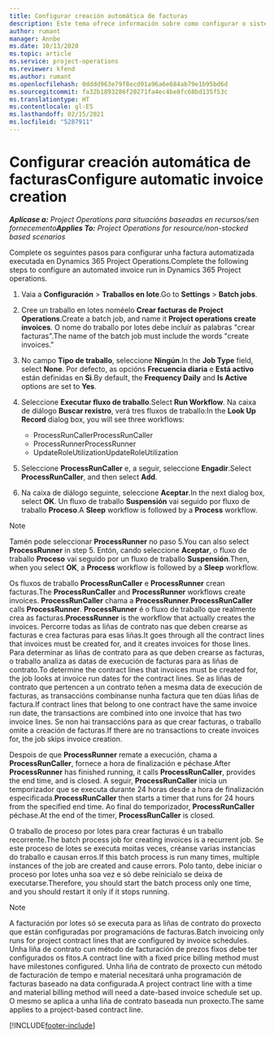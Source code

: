 ```yaml
---
title: Configurar creación automática de facturas
description: Este tema ofrece información sobre como configurar o sistema para xerar facturas automaticamente.
author: rumant
manager: Annbe
ms.date: 10/13/2020
ms.topic: article
ms.service: project-operations
ms.reviewer: kfend
ms.author: rumant
ms.openlocfilehash: 0dddd963e79f8ecd91a96a6e684ab79e1b95bd6d
ms.sourcegitcommit: fa32b1893286f20271fa4ec4be8fc68bd135f53c
ms.translationtype: HT
ms.contentlocale: gl-ES
ms.lasthandoff: 02/15/2021
ms.locfileid: "5287911"
---
```

# <a name="configure-automatic-invoice-creation"></a><span data-ttu-id="87e0e-103">Configurar creación automática de facturas</span><span class="sxs-lookup"><span data-stu-id="87e0e-103">Configure automatic invoice creation</span></span>

<span data-ttu-id="87e0e-104">_**Aplícase a:** Project Operations para situacións baseadas en recursos/sen fornecemento_</span><span class="sxs-lookup"><span data-stu-id="87e0e-104">_**Applies To:** Project Operations for resource/non-stocked based scenarios_</span></span>


<span data-ttu-id="87e0e-105">Complete os seguintes pasos para configurar unha factura automatizada executada en Dynamics 365 Project Operations.</span><span class="sxs-lookup"><span data-stu-id="87e0e-105">Complete the following steps to configure an automated invoice run in Dynamics 365 Project operations.</span></span>

1. <span data-ttu-id="87e0e-106">Vaia a **Configuración** > **Traballos en lote**.</span><span class="sxs-lookup"><span data-stu-id="87e0e-106">Go to **Settings** > **Batch jobs**.</span></span>
2. <span data-ttu-id="87e0e-107">Cree un traballo en lotes noméelo **Crear facturas de Project Operations**.</span><span class="sxs-lookup"><span data-stu-id="87e0e-107">Create a batch job, and name it **Project operations create invoices**.</span></span> <span data-ttu-id="87e0e-108">O nome do traballo por lotes debe incluír as palabras "crear facturas".</span><span class="sxs-lookup"><span data-stu-id="87e0e-108">The name of the batch job must include the words "create invoices."</span></span>
3. <span data-ttu-id="87e0e-109">No campo **Tipo de traballo**, seleccione **Ningún**.</span><span class="sxs-lookup"><span data-stu-id="87e0e-109">In the **Job Type** field, select **None**.</span></span> <span data-ttu-id="87e0e-110">Por defecto, as opcións **Frecuencia diaria** e **Está activo** están definidas en **Si**.</span><span class="sxs-lookup"><span data-stu-id="87e0e-110">By default, the **Frequency Daily** and **Is Active** options are set to **Yes**.</span></span>
4. <span data-ttu-id="87e0e-111">Seleccione **Executar fluxo de traballo**.</span><span class="sxs-lookup"><span data-stu-id="87e0e-111">Select **Run Workflow**.</span></span> <span data-ttu-id="87e0e-112">Na caixa de diálogo **Buscar rexistro**, verá tres fluxos de traballo:</span><span class="sxs-lookup"><span data-stu-id="87e0e-112">In the **Look Up Record** dialog box, you will see three workflows:</span></span>

    - <span data-ttu-id="87e0e-113">ProcessRunCaller</span><span class="sxs-lookup"><span data-stu-id="87e0e-113">ProcessRunCaller</span></span>
    - <span data-ttu-id="87e0e-114">ProcessRunner</span><span class="sxs-lookup"><span data-stu-id="87e0e-114">ProcessRunner</span></span>
    - <span data-ttu-id="87e0e-115">UpdateRoleUtilization</span><span class="sxs-lookup"><span data-stu-id="87e0e-115">UpdateRoleUtilization</span></span>

5. <span data-ttu-id="87e0e-116">Seleccione **ProcessRunCaller** e, a seguir, seleccione **Engadir**.</span><span class="sxs-lookup"><span data-stu-id="87e0e-116">Select **ProcessRunCaller**, and then select **Add**.</span></span>
6. <span data-ttu-id="87e0e-117">Na caixa de diálogo seguinte, seleccione **Aceptar**.</span><span class="sxs-lookup"><span data-stu-id="87e0e-117">In the next dialog box, select **OK**.</span></span> <span data-ttu-id="87e0e-118">Un fluxo de traballo **Suspensión** vai seguido por fluxo de traballo **Proceso**.</span><span class="sxs-lookup"><span data-stu-id="87e0e-118">A **Sleep** workflow is followed by a **Process** workflow.</span></span>

  > [!NOTE]
  > <span data-ttu-id="87e0e-119">Tamén pode seleccionar **ProcessRunner** no paso 5.</span><span class="sxs-lookup"><span data-stu-id="87e0e-119">You can also select **ProcessRunner** in step 5.</span></span> <span data-ttu-id="87e0e-120">Entón, cando seleccione **Aceptar**, o fluxo de traballo **Proceso** vai seguido por un fluxo de traballo **Suspensión**.</span><span class="sxs-lookup"><span data-stu-id="87e0e-120">Then, when you select **OK**, a **Process** workflow is followed by a **Sleep** workflow.</span></span>

<span data-ttu-id="87e0e-121">Os fluxos de traballo **ProcessRunCaller** e **ProcessRunner** crean facturas.</span><span class="sxs-lookup"><span data-stu-id="87e0e-121">The **ProcessRunCaller** and **ProcessRunner** workflows create invoices.</span></span> <span data-ttu-id="87e0e-122">**ProcessRunCaller** chama a **ProcessRunner**.</span><span class="sxs-lookup"><span data-stu-id="87e0e-122">**ProcessRunCaller** calls **ProcessRunner**.</span></span> <span data-ttu-id="87e0e-123">**ProcessRunner** é o fluxo de traballo que realmente crea as facturas.</span><span class="sxs-lookup"><span data-stu-id="87e0e-123">**ProcessRunner** is the workflow that actually creates the invoices.</span></span> <span data-ttu-id="87e0e-124">Percorre todas as liñas de contrato nas que deben crearse as facturas e crea facturas para esas liñas.</span><span class="sxs-lookup"><span data-stu-id="87e0e-124">It goes through all the contract lines that invoices must be created for, and it creates invoices for those lines.</span></span> <span data-ttu-id="87e0e-125">Para determinar as liñas de contrato para as que deben crearse as facturas, o traballo analiza as datas de execución de facturas para as liñas de contrato.</span><span class="sxs-lookup"><span data-stu-id="87e0e-125">To determine the contract lines that invoices must be created for, the job looks at invoice run dates for the contract lines.</span></span> <span data-ttu-id="87e0e-126">Se as liñas de contrato que pertencen a un contrato teñen a mesma data de execución de facturas, as transaccións combínanse nunha factura que ten dúas liñas de factura.</span><span class="sxs-lookup"><span data-stu-id="87e0e-126">If contract lines that belong to one contract have the same invoice run date, the transactions are combined into one invoice that has two invoice lines.</span></span> <span data-ttu-id="87e0e-127">Se non hai transaccións para as que crear facturas, o traballo omite a creación de facturas.</span><span class="sxs-lookup"><span data-stu-id="87e0e-127">If there are no transactions to create invoices for, the job skips invoice creation.</span></span>

<span data-ttu-id="87e0e-128">Despois de que **ProcessRunner** remate a execución, chama a **ProcessRunCaller**, fornece a hora de finalización e péchase.</span><span class="sxs-lookup"><span data-stu-id="87e0e-128">After **ProcessRunner** has finished running, it calls **ProcessRunCaller**, provides the end time, and is closed.</span></span> <span data-ttu-id="87e0e-129">A seguir, **ProcessRunCaller** inicia un temporizador que se executa durante 24 horas desde a hora de finalización especificada.</span><span class="sxs-lookup"><span data-stu-id="87e0e-129">**ProcessRunCaller** then starts a timer that runs for 24 hours from the specified end time.</span></span> <span data-ttu-id="87e0e-130">Ao final do temporizador, **ProcessRunCaller** péchase.</span><span class="sxs-lookup"><span data-stu-id="87e0e-130">At the end of the timer, **ProcessRunCaller** is closed.</span></span>

<span data-ttu-id="87e0e-131">O traballo de proceso por lotes para crear facturas é un traballo recorrente.</span><span class="sxs-lookup"><span data-stu-id="87e0e-131">The batch process job for creating invoices is a recurrent job.</span></span> <span data-ttu-id="87e0e-132">Se este proceso de lotes se executa moitas veces, créanse varias instancias do traballo e causan erros.</span><span class="sxs-lookup"><span data-stu-id="87e0e-132">If this batch process is run many times, multiple instances of the job are created and cause errors.</span></span> <span data-ttu-id="87e0e-133">Polo tanto, debe iniciar o proceso por lotes unha soa vez e só debe reinicialo se deixa de executarse.</span><span class="sxs-lookup"><span data-stu-id="87e0e-133">Therefore, you should start the batch process only one time, and you should restart it only if it stops running.</span></span>

> [!NOTE]
> <span data-ttu-id="87e0e-134">A facturación por lotes só se executa para as liñas de contrato do proxecto que están configuradas por programacións de facturas.</span><span class="sxs-lookup"><span data-stu-id="87e0e-134">Batch invoicing only runs for project contract lines that are configured by invoice schedules.</span></span> <span data-ttu-id="87e0e-135">Unha liña de contrato cun método de facturación de prezos fixos debe ter configurados os fitos.</span><span class="sxs-lookup"><span data-stu-id="87e0e-135">A contract line with a fixed price billing method must have milestones configured.</span></span> <span data-ttu-id="87e0e-136">Unha liña de contrato de proxecto cun método de facturación de tempo e material necesitará unha programación de facturas baseado na data configurada.</span><span class="sxs-lookup"><span data-stu-id="87e0e-136">A project contract line with a time and material billing method will need a date-based invoice schedule set up.</span></span> <span data-ttu-id="87e0e-137">O mesmo se aplica a unha liña de contrato baseada nun proxecto.</span><span class="sxs-lookup"><span data-stu-id="87e0e-137">The same applies to a project-based contract line.</span></span>     


[!INCLUDE[footer-include](../includes/footer-banner.md)]